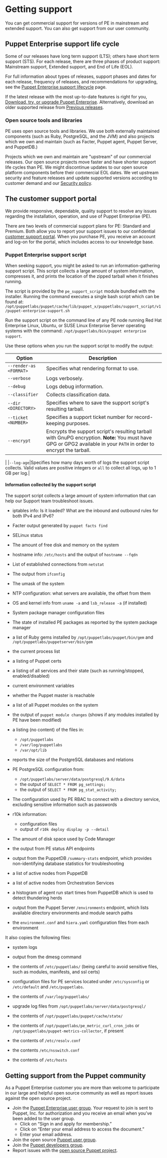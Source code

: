 # Getting support

You can get commercial support for versions of PE in mainstream and extended support. You can also get support from our user community.

## Puppet Enterprise support life cycle

Some of our releases have long term support \(LTS\); others have short term support \(STS\). For each release, there are three phases of product support: Mainstream support, Extended support, and End of Life \(EOL\).

For full information about types of releases, support phases and dates for each release, frequency of releases, and recommendations for upgrading, see the [Puppet Enterprise support lifecycle](https://puppet.com/misc/puppet-enterprise-lifecycle) page.

If the latest release with the most up-to-date features is right for you, [Download, try, or upgrade Puppet Enterprise](https://puppet.com/download-puppet-enterprise). Alternatively, download an older supported release from [Previous releases](https://puppet.com/misc/pe-files/previous-releases).

### Open source tools and libraries

PE uses open source tools and libraries. We use both externally maintained components \(such as Ruby, PostgreSQL, and the JVM\) and also projects which we own and maintain \(such as Facter, Puppet agent, Puppet Server, and PuppetDB.\)

Projects which we own and maintain are "upstream" of our commercial releases. Our open source projects move faster and have shorter support life cycles than PE. We might discontinue updates to our open source platform components before their commercial EOL dates. We vet upstream security and feature releases and update supported versions according to customer demand and our [Security policy](https://puppet.com/docs/vulnerability-submission-process).

## The customer support portal

We provide responsive, dependable, quality support to resolve any issues regarding the installation, operation, and use of Puppet Enterprise \(PE\).

There are two levels of commercial support plans for PE: Standard and Premium. Both allow you to report your support issues to our confidential [customer support portal](https://support.puppet.com/hc/). When you purchase PE, you receive an account and log-on for the portal, which includes access to our knowledge base.

### Puppet Enterprise support script

When seeking support, you might be asked to run an information-gathering support script. This script collects a large amount of system information, compresses it, and prints the location of the zipped tarball when it finishes running.

The script is provided by the `pe_support_script` module bundled with the installer. Running the command executes a single bash script which can be found at: `/opt/puppetlabs/puppet/cache/lib/puppet_x/puppetlabs/support_script/v1/puppet-enterprise-support.sh`

Run the support script on the command line of any PE node running Red Hat Enterprise Linux, Ubuntu, or SUSE Linux Enterprise Server operating systems with the command: `/opt/puppetlabs/bin/puppet enterprise support`.

Use these options when you run the support script to modify the output:

|Option|Description|
|------|-----------|
|`--render-as <FORMAT>`|Specifies what rendering format to use.|
|`--verbose`|Logs verbosely.|
|`--debug`|Logs debug information.|
|`--classifier`|Collects classification data.|
|`--dir <DIRECTORY>`|Specifies where to save the support script's resulting tarball.|
|`--ticket <NUMBER>`|Specifies a support ticket number for record-keeping purposes.|
|`--encrypt`|Encrypts the support script's resulting tarball with GnuPG encryption. **Note:** You must have GPG or GPG2 available in your `PATH` in order to encrypt the tarball.

|
|`--log-age`|Specifies how many days worth of logs the support script collects. Valid values are positive integers or `all` to collect all logs, up to 1 GB per log.|

#### Information collected by the support script

The support script collects a large amount of system information that can help our Support team troubleshoot issues.

-   iptables info: Is it loaded? What are the inbound and outbound rules for both IPv4 and IPv6?
-   Facter output generated by `puppet facts find`
-   SELinux status
-   The amount of free disk and memory on the system
-   hostname info: `/etc/hosts` and the output of `hostname --fqdn`
-   List of established connections from `netstat`
-   The output from `ifconfig`
-   The umask of the system
-   NTP configuration: what servers are available, the offset from them
-   OS and kernel info from `uname -a` and `lsb_release -a` \(if installed\)
-   System package manager configuration files

-   The state of installed PE packages as reported by the system package manager
-   a list of Ruby gems installed by `/opt/puppetlabs/puppet/bin/gem` and `/opt/puppetlabs/puppetserver/bin/gem`
-   the current process list
-   a listing of Puppet certs
-   a listing of all services and their state \(such as running/stopped, enabled/disabled\)
-   current environment variables
-   whether the Puppet master is reachable
-   a list of all Puppet modules on the system
-   the output of `puppet module changes` \(shows if any modules installed by PE have been modified\)
-   a listing \(no content\) of the files in:
    -   `/opt/puppetlabs`
    -   `/var/log/puppetlabs`
    -   `/var/opt/lib`
-   reports the size of the PostgreSQL databases and relations
-   PE PostgreSQL configuration from:
    -   `/opt/puppetlabs/server/data/postgresql/9.6/data`
    -   the output of `SELECT * FROM pg_settings;`
    -   the output of `SELECT * FROM pg_stat_activity;`
-   The configuration used by PE RBAC to connect with a directory service, excluding sensitive information such as passwords
-   r10k information:
    -   configuration files
    -   output of `r10k deploy display -p --detail`
-   The amount of disk space used by Code Manager
-   the output from PE status API endpoints
-   output from the PuppetDB `/summary-stats` endpoint, which provides non-identifying database statistics for troubleshooting
-   a list of active nodes from PuppetDB
-   a list of active nodes from Orchestration Services
-   a histogram of agent run start times from PuppetDB which is used to detect thundering herds
-   output from the Puppet Server `/environments` endpoint, which lists available directory environments and module search paths
-   the `environment.conf` and `hiera.yaml` configuration files from each environment

It also copies the following files:

-   system logs
-   output from the dmesg command

-   the contents of `/etc/puppetlabs/` \(being careful to avoid sensitive files, such as modules, manifests, and ssl certs\)
-   configuration files for PE services located under `/etc/sysconfig` or `/etc/default` and `/etc/puppetlabs`.
-   the contents of `/var/log/puppetlabs/`
-   upgrade log files from `/opt/puppetlabs/server/data/postgresql/`

-   the contents of `/opt/puppetlabs/puppet/cache/state/`
-   the contents of `/opt/puppetlabs/pe_metric_curl_cron_jobs` or `/opt/puppetlabs/puppet-metrics-collector`, if present
-   the contents of `/etc/resolv.conf`
-   the contents `/etc/nsswitch.conf`
-   the contents of `/etc/hosts`

## Getting support from the Puppet community

As a Puppet Enterprise customer you are more than welcome to participate in our large and helpful open source community as well as report issues against the open source project.

-   Join the [Puppet Enterprise user group](https://groups.google.com/a/puppet.com/forum/#!forum/pe-users). Your request to join is sent to Puppet, Inc. for authorization and you receive an email when you’ve been added to the user group.
    -   Click on “Sign in and apply for membership.”
    -   Click on “Enter your email address to access the document.”
    -   Enter your email address.
-   Join the open source [Puppet user group](http://groups.google.com/group/puppet-users).
-   Join the [Puppet developers group](http://groups.google.com/group/puppet-dev).
-   Report issues with the [open source Puppet project](https://tickets.puppetlabs.com/browse/PUP).


